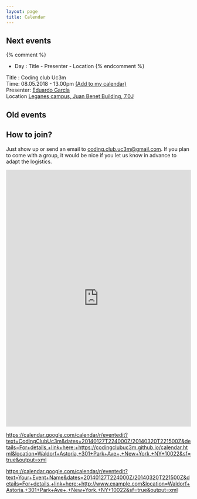 ```yaml
---
layout: page
title: Calendar
---
```


## Next events
{% comment %} 
- Day : Title - Presenter - Location
{% endcomment %}

<div class="highlighter-red"> Title : Coding club Uc3m </div>
<div class="highlighter-black"> Time: 08.05.2018 - 13.00pm 
	<a href="https://calendar.google.com/calendar/r/eventedit?
	text=CodingClubUc3m
	&dates=20180508T110000Z/20180508T120000Z
	&details=For+details,+link+here:+https://codingclubuc3m.github.io/calendar.html
	&location=Juan+Benet+Building+7.0J
	&sf=true
	&output=xml"
	target="_blank" rel="nofollow">(Add to my calendar)</a> 
</div> 
<div class="highlighter-red"> Presenter: <a href="http://egarpor.github.io/" class="highlighter-red"> Eduardo García </a> </div> 
<div class="highlighter-black"> Location <a href="https://www.google.com/maps/place/Juan+Benet+Building/@40.3340949,-3.7665842,18z/data=!3m1!4b1!4m5!3m4!1s0xd41898b6414e047:0x8f09ae494530ed2d!8m2!3d40.3340949!4d-3.7654872"> Leganes campus, Juan Benet Building, 7.0J </a> </div>


## Old events


## How to join?

Just show up or send an email to <coding.club.uc3m@gmail.com>. If you plan to come with a group, it would be nice if you let us know in advance to adapt the logistics.


<iframe src="https://calendar.google.com/calendar/embed?height=600&amp;wkst=2&amp;hl=en_GB&amp;bgcolor=%23FFFFFF&amp;src=coding.club.uc3m%40gmail.com&amp;color=%23125A12&amp;src=uc3m.es_rf416kf90mttgqjks6vj4kfdbo%40group.calendar.google.com&amp;color=%23333333&amp;ctz=Europe%2FMadrid" style="border-width:0" width="100%" height="700" frameborder="0" scrolling="no"></iframe>

https://calendar.google.com/calendar/r/eventedit?text=CodingClubUc3m&dates=20140127T224000Z/20140320T221500Z&details=For+details,+link+here:+https://codingclubuc3m.github.io/calendar.html&location=Waldorf+Astoria,+301+Park+Ave+,+New+York,+NY+10022&sf=true&output=xml

https://calendar.google.com/calendar/r/eventedit?text=Your+Event+Name&dates=20140127T224000Z/20140320T221500Z&details=For+details,+link+here:+http://www.example.com&location=Waldorf+Astoria,+301+Park+Ave+,+New+York,+NY+10022&sf=true&output=xml